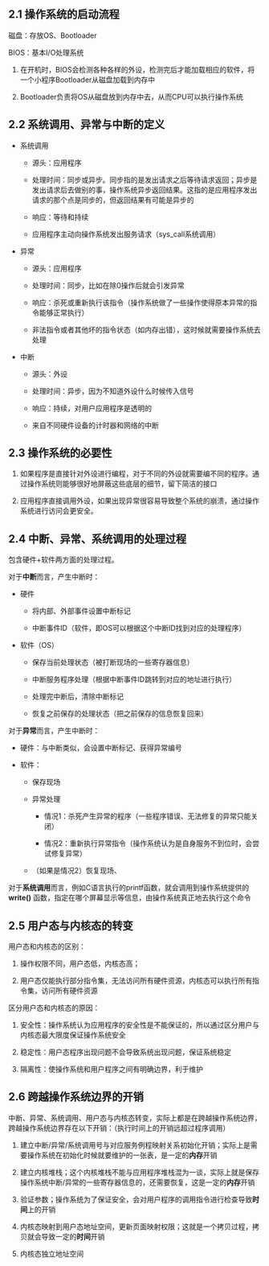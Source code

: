 ## 2.1 操作系统的启动流程

磁盘：存放OS、Bootloader

BIOS：基本I/O处理系统

1. 在开机时，BIOS会检测各种各样的外设，检测完后才能加载相应的软件，将一个小程序Bootloader从磁盘加载到内存中

2. Bootloader负责将OS从磁盘放到内存中去，从而CPU可以执行操作系统

## 2.2 系统调用、异常与中断的定义

- 系统调用
  
  - 源头：应用程序
  
  - 处理时间：同步或异步。同步指的是发出请求之后等待请求返回；异步是发出请求后去做别的事，操作系统异步返回结果。这指的是应用程序发出请求的那个点是同步的，但返回结果有可能是异步的
  
  - 响应：等待和持续
  
  - 应用程序主动向操作系统发出服务请求（sys_call系统调用）

- 异常
  
  - 源头：应用程序
  
  - 处理时间：同步，比如在除0操作后就会引发异常
  
  - 响应：杀死或重新执行该指令（操作系统做了一些操作使得原本异常的指令能够正常执行）
  
  - 非法指令或者其他坏的指令状态（如内存出错），这时候就需要操作系统去处理

- 中断
  
  - 源头：外设
  
  - 处理时间：异步，因为不知道外设什么时候传入信号
  
  - 响应：持续，对用户应用程序是透明的
  
  - 来自不同硬件设备的计时器和网络的中断

## 2.3 操作系统的必要性

1. 如果程序是直接针对外设进行编程，对于不同的外设就需要编不同的程序。通过操作系统则能够很好地屏蔽这些底层的细节，留下简洁的接口

2. 应用程序直接调用外设，如果出现异常很容易导致整个系统的崩溃，通过操作系统进行访问会更安全。

## 2.4 中断、异常、系统调用的处理过程

包含硬件+软件两方面的处理过程。

对于**中断**而言，产生中断时：

- 硬件
  
  - 将内部、外部事件设置中断标记
  
  - 中断事件ID（软件，即OS可以根据这个中断ID找到对应的处理程序）

- 软件（OS）
  
  - 保存当前处理状态（被打断现场的一些寄存器信息）
  
  - 中断服务程序处理（根据中断事件ID跳转到对应的地址进行执行）
  
  - 处理完中断后，清除中断标记
  
  - 恢复之前保存的处理状态（把之前保存的信息恢复回来）

对于**异常**而言，产生中断时：

- 硬件：与中断类似，会设置中断标记、获得异常编号

- 软件：
  
  - 保存现场
  
  - 异常处理
    
    - 情况1：杀死产生异常的程序（一些程序错误、无法修复的异常只能关闭）
    
    - 情况2：重新执行异常指令（操作系统认为是自身服务不到位时，会尝试修复异常）
  
  - （如果是情况2）恢复现场、

对于**系统调用**而言，例如C语言执行的printf函数，就会调用到操作系统提供的 **write()** 函数，指定在哪个屏幕显示等信息，由操作系统真正地去执行这个命令

## 2.5 用户态与内核态的转变

用户态和内核态的区别：

1. 操作权限不同，用户态低，内核态高；

2. 用户态仅能执行部分指令集，无法访问所有硬件资源，内核态可以执行所有指令集，访问所有硬件资源

区分用户态和内核态的原因：

1. 安全性：操作系统认为应用程序的安全性是不能保证的，所以通过区分用户与内核态最大限度保证操作系统安全

2. 稳定性：用户态程序出现问题不会导致系统出现问题，保证系统稳定

3. 隔离性：使操作系统和用户程序之间有明确边界，利于维护

## 2.6 跨越操作系统边界的开销

中断、异常、系统调用、用户态与内核态转变，实际上都是在跨越操作系统边界，跨越操作系统边界存在以下开销：（执行时间上的开销远超过程序调用）

1. 建立中断/异常/系统调用号与对应服务例程映射关系初始化开销；实际上是需要操作系统在初始化时候就要维护的一张表，是一定的**内存**开销

2. 建立内核堆栈；这个内核堆栈不能与应用程序堆栈混为一谈，实际上就是保存操作系统中断/异常的一些寄存器信息的，还需要恢复，这是一定的**内存**开销

3. 验证参数；操作系统为了保证安全，会对用户程序的调用指令进行检查导致**时间**上的开销

4. 内核态映射到用户态地址空间，更新页面映射权限；这就是一个拷贝过程，拷贝就会导致一定的**时间**开销

5. 内核态独立地址空间
